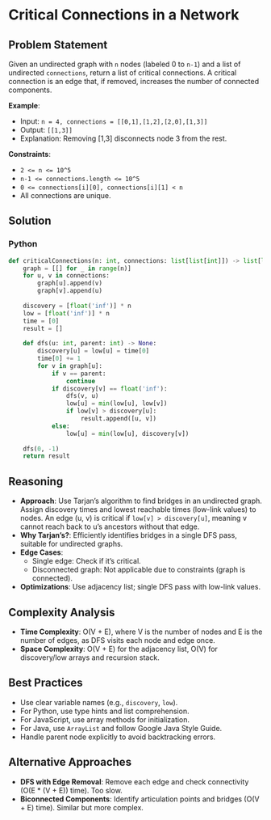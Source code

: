# Critical Connections in a Network

## Problem Statement
Given an undirected graph with `n` nodes (labeled 0 to `n-1`) and a list of undirected `connections`, return a list of critical connections. A critical connection is an edge that, if removed, increases the number of connected components.

**Example**:
- Input: `n = 4, connections = [[0,1],[1,2],[2,0],[1,3]]`
- Output: `[[1,3]]`
- Explanation: Removing [1,3] disconnects node 3 from the rest.

**Constraints**:
- `2 <= n <= 10^5`
- `n-1 <= connections.length <= 10^5`
- `0 <= connections[i][0], connections[i][1] < n`
- All connections are unique.

## Solution

### Python
```python
def criticalConnections(n: int, connections: list[list[int]]) -> list[list[int]]:
    graph = [[] for _ in range(n)]
    for u, v in connections:
        graph[u].append(v)
        graph[v].append(u)
    
    discovery = [float('inf')] * n
    low = [float('inf')] * n
    time = [0]
    result = []
    
    def dfs(u: int, parent: int) -> None:
        discovery[u] = low[u] = time[0]
        time[0] += 1
        for v in graph[u]:
            if v == parent:
                continue
            if discovery[v] == float('inf'):
                dfs(v, u)
                low[u] = min(low[u], low[v])
                if low[v] > discovery[u]:
                    result.append([u, v])
            else:
                low[u] = min(low[u], discovery[v])
    
    dfs(0, -1)
    return result
```

## Reasoning
- **Approach**: Use Tarjan’s algorithm to find bridges in an undirected graph. Assign discovery times and lowest reachable times (low-link values) to nodes. An edge (u, v) is critical if `low[v] > discovery[u]`, meaning v cannot reach back to u’s ancestors without that edge.
- **Why Tarjan’s?**: Efficiently identifies bridges in a single DFS pass, suitable for undirected graphs.
- **Edge Cases**:
  - Single edge: Check if it’s critical.
  - Disconnected graph: Not applicable due to constraints (graph is connected).
- **Optimizations**: Use adjacency list; single DFS pass with low-link values.

## Complexity Analysis
- **Time Complexity**: O(V + E), where V is the number of nodes and E is the number of edges, as DFS visits each node and edge once.
- **Space Complexity**: O(V + E) for the adjacency list, O(V) for discovery/low arrays and recursion stack.

## Best Practices
- Use clear variable names (e.g., `discovery`, `low`).
- For Python, use type hints and list comprehension.
- For JavaScript, use array methods for initialization.
- For Java, use `ArrayList` and follow Google Java Style Guide.
- Handle parent node explicitly to avoid backtracking errors.

## Alternative Approaches
- **DFS with Edge Removal**: Remove each edge and check connectivity (O(E * (V + E)) time). Too slow.
- **Biconnected Components**: Identify articulation points and bridges (O(V + E) time). Similar but more complex.